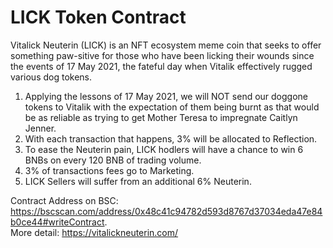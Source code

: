 # LICK Token Contract
Vitalick Neuterin (LICK) is an NFT ecosystem meme coin that seeks to offer something paw-sitive for those who have been licking their wounds since the events of 17 May 2021, the fateful day when Vitalik effectively rugged various dog tokens.

1. Applying the lessons of 17 May 2021, we will NOT send our doggone tokens to Vitalik with the expectation of them being burnt as that would be as reliable as trying to get Mother Teresa to impregnate Caitlyn Jenner.
2. With each transaction that happens, 3% will be allocated to Reflection.
3. To ease the Neuterin pain, LICK hodlers will have a chance to win 6 BNBs on every 120 BNB of trading volume.
4. 3% of transactions fees go to Marketing.
5. LICK Sellers will suffer from an additional 6% Neuterin.

Contract Address on BSC:  https://bscscan.com/address/0x48c41c94782d593d8767d37034eda47e84b0ce44#writeContract.  
More detail: https://vitalickneuterin.com/
